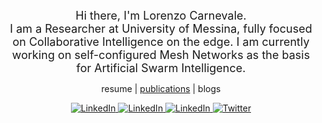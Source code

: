 <!-- <p align="center">
  <img src="https://komarev.com/ghpvc/?username=lcarnevale" alt="https://github.com/lcarnevale" />
</p> -->

<p align="center">
  <font size="4">
  Hi there, I'm Lorenzo Carnevale. <br>
  I am a Researcher at University of Messina, fully focused on Collaborative Intelligence on the edge. I am currently working on self-configured Mesh Networks as the basis for Artificial Swarm Intelligence.
  </font>
</p>


<p align="center">
  resume | <a href="https://github.com/lcarnevale/publications-list">publications</a> | blogs
</p>

<p align="center">
  <!-- Google Scholar -->
  <a href="https://scholar.google.it/citations?hl=it&user=_5EzmTwAAAAJ&view_op=list_works&sortby=pubdate" target="_blank">
    <img src="https://img.shields.io/badge/google%20scholar-%230077B5.svg?&style=for-the-badge&logo=google%20scholar&logoColor=white&color=071A2C" alt="LinkedIn"/>
  </a>
  <!-- <a href="" target="_blank">
    <img src="https://img.shields.io/badge/medium-%2312100E.svg?&style=for-the-badge&logo=medium&logoColor=white&color=071A2C" alt="Medium"/>
  </a> -->
  <!-- Orcid -->
  <a href="https://orcid.org/0000-0002-1349-341X" target="_blank">
    <img src="https://img.shields.io/badge/orcid-%230077B5.svg?&style=for-the-badge&logo=orcid&logoColor=white&color=071A2C" alt="LinkedIn"/>
  </a>
  <!-- LinkedIn -->
  <a href="https://www.linkedin.com/in/lorenzocarnevale" target="_blank">
    <img src="https://img.shields.io/badge/linkedin-%230077B5.svg?&style=for-the-badge&logo=linkedin&logoColor=white&color=071A2C" alt="LinkedIn"/>
  </a>
  <!-- twitter -->
  <a href="https://twitter.com/lorecarnevale" target="_blank">
    <img src="https://img.shields.io/badge/twitter-%231DA1F2.svg?&style=for-the-badge&logo=twitter&logoColor=white&color=071A2C" alt="Twitter"/>
  </a>
</p>
